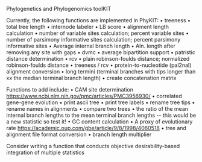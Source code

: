 Phylogenetics and Phylogenomics toolKIT

Currently, the following functions are implemented in PhyKIT:
• treeness
• total tree length
• internode labeler
• LB score
• alignment length calculation
• number of variable sites calculation; percent variable sites
• number of parsimony informative sites calculation; percent parsimony informative sites
• Average internal branch length
• Aln. length after removing any site with gaps
• dvmc
• average bipartition support
• patristic distance determination
• rcv
• plain robinson-foulds distance; normalized robinson-foulds distance
• treeness / rcv
• protein-to-nucleotide (pal2nal) alignment conversion
• long termini (terminal branches with tips longer than xx the median terminal branch length)
• create concatenation matrix

Functions to add include:
• CAM site determination https://www.ncbi.nlm.nih.gov/pmc/articles/PMC3956930/
• correlated gene-gene evolution
• print ascii tree
• print tree labels
• rename tree tips
• rename names in alignments
• compare two trees
• the ratio of the mean internal branch lengths to the mean terminal branch lengths -- this would be a new statistic so test it!
• GC content calculation
• A proxy of evolutionary rate https://academic.oup.com/gbe/article/9/8/1998/4060518
• tree and alignment file format conversion
• branch length multiplier


Consider writing a function that conducts objective desirability-based integration of multiple statistics
